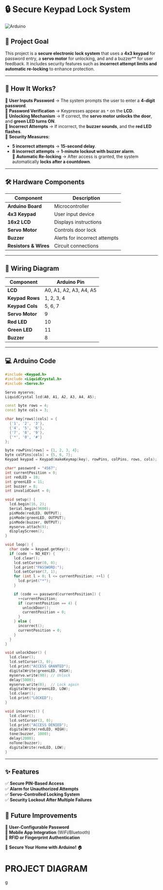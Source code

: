 
# **🔒 Secure Keypad Lock System**  

![Arduino](https://img.shields.io/badge/Arduino-Lock%20System-blue?style=for-the-badge&logo=arduino)  

## **🔹 Project Goal**  
This project is a **secure electronic lock system** that uses a **4x3 keypad** for password entry, a **servo motor** for unlocking, and  and a buzzer** for user feedback. It includes security features such as **incorrect attempt limits and automatic re-locking** to enhance protection.  

---

## **🚀 How It Works?**  

🔹 **User Inputs Password** → The system prompts the user to enter a **4-digit password**.  
🔹 **Password Verification** → Keypresses appear as `*` on the **LCD**.  
🔹 **Unlocking Mechanism** → If correct, the **servo motor unlocks the door**, and **green LED turns ON**.  
🔹 **Incorrect Attempts** → If incorrect, the **buzzer sounds**, and the **red LED flashes**.  
🔹 **Security Measures:**  
   - **5 incorrect attempts** → **15-second delay**.  
   - **8 incorrect attempts** → **1-minute lockout with buzzer alarm**.  
🔹 **Automatic Re-locking** → After access is granted, the system automatically **locks after a countdown**.  

---

## **🛠 Hardware Components**  

| **Component**     | **Description**          |
|-------------------|-------------------------|
| **Arduino Board** | Microcontroller         |
| **4x3 Keypad**   | User input device       |
| **16x2 LCD**     | Displays instructions   |
| **Servo Motor**  | Controls door lock      |
| **Buzzer**       | Alerts for incorrect attempts |
| **Resistors & Wires** | Circuit connections |

---

## **🔌 Wiring Diagram**  

| **Component**    | **Arduino Pin** |
|-----------------|--------------|
| **LCD**        | A0, A1, A2, A3, A4, A5 |
| **Keypad Rows** | 1, 2, 3, 4 |
| **Keypad Cols** | 5, 6, 7 |
| **Servo Motor** | 9 |
| **Red LED**     | 10 |
| **Green LED**   | 11 |
| **Buzzer**      | 8 |

---

## **💻 Arduino Code**  

```cpp
#include <Keypad.h>
#include <LiquidCrystal.h>
#include <Servo.h>

Servo myservo;
LiquidCrystal lcd(A0, A1, A2, A3, A4, A5);

const byte rows = 4;
const byte cols = 3;

char key[rows][cols] = {
  {'1', '2', '3'},
  {'4', '5', '6'},
  {'7', '8', '9'},
  {'*', '0', '#'}
};

byte rowPins[rows] = {1, 2, 3, 4};
byte colPins[cols] = {5, 6, 7};
Keypad keypad = Keypad(makeKeymap(key), rowPins, colPins, rows, cols);

char* password = "4567";
int currentPosition = 0;
int redLED = 10;
int greenLED = 11;
int buzzer = 8;
int invalidCount = 0;

void setup() {
  lcd.begin(16, 2);
  Serial.begin(9600);
  pinMode(redLED, OUTPUT);
  pinMode(greenLED, OUTPUT);
  pinMode(buzzer, OUTPUT);
  myservo.attach(9);
  displayScreen();
}

void loop() {
  char code = keypad.getKey();
  if (code != NO_KEY) {
    lcd.clear();
    lcd.setCursor(0, 0);
    lcd.print("PASSWORD:");
    lcd.setCursor(7, 1);
    for (int l = 0; l <= currentPosition; ++l) {
      lcd.print("*");
    }

    if (code == password[currentPosition]) {
      ++currentPosition;
      if (currentPosition == 4) {
        unlockDoor();
        currentPosition = 0;
      }
    } else {
      incorrect();
      currentPosition = 0;
    }
  }
}

void unlockDoor() {
  lcd.clear();
  lcd.setCursor(3, 0);
  lcd.print("ACCESS GRANTED");
  digitalWrite(greenLED, HIGH);
  myservo.write(90); // Unlock
  delay(5000);
  myservo.write(0);  // Lock again
  digitalWrite(greenLED, LOW);
  lcd.clear();
  lcd.print("LOCKED");
}

void incorrect() {
  lcd.clear();
  lcd.setCursor(3, 0);
  lcd.print("ACCESS DENIED");
  digitalWrite(redLED, HIGH);
  tone(buzzer, 1000);
  delay(2000);
  noTone(buzzer);
  digitalWrite(redLED, LOW);
}
```

---

## **✨ Features**  

✅ **Secure PIN-Based Access**  
✅ **Alarm for Unauthorized Attempts**  
✅ **Servo-Controlled Locking System**  
✅ **Security Lockout After Multiple Failures**  


## **🔧 Future Improvements**  

🔹 **User-Configurable Password**  
🔹 **Mobile App Integration** (WiFi/Bluetooth)  
🔹 **RFID or Fingerprint Authentication**  

🚀 **Secure Your Home with Arduino!** 🏠

 # **PROJECT DIAGRAM**
g
  
